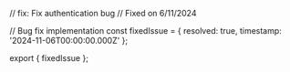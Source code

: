 // fix: Fix authentication bug
// Fixed on 6/11/2024

// Bug fix implementation
const fixedIssue = {
  resolved: true,
  timestamp: '2024-11-06T00:00:00.000Z'
};

export { fixedIssue };